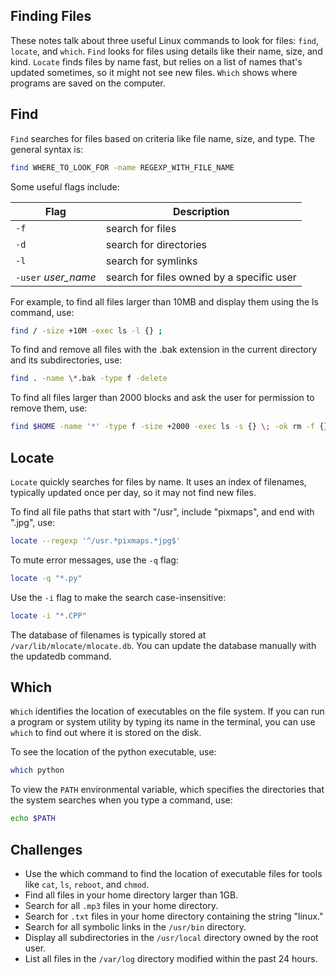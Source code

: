 ## Finding Files

These notes talk about three useful Linux commands to look for files: `find`, `locate`, and `which`. `Find` looks for files using details like their name, size, and kind. `Locate` finds files by name fast, but relies on a list of names that's updated sometimes, so it might not see new files. `Which` shows where programs are saved on the computer. 

## Find

`Find` searches for files based on criteria like file name, size, and type. The general syntax is:

```bash
find WHERE_TO_LOOK_FOR -name REGEXP_WITH_FILE_NAME
```

Some useful flags include:

| Flag | Description |
| --- | --- |
| `-f` | search for files |
| `-d` | search for directories |
| `-l` | search for symlinks |
| `-user` *user_name* | search for files owned by a specific user |

For example, to find all files larger than 10MB and display them using the ls command, use:

```bash
find / -size +10M -exec ls -l {} ;
```

To find and remove all files with the .bak extension in the current directory and its subdirectories, use:

```bash
find . -name \*.bak -type f -delete
```

To find all files larger than 2000 blocks and ask the user for permission to remove them, use:

```bash
find $HOME -name '*' -type f -size +2000 -exec ls -s {} \; -ok rm -f {} \;
```

## Locate

`Locate` quickly searches for files by name. It uses an index of filenames, typically updated once per day, so it may not find new files.

To find all file paths that start with "/usr", include "pixmaps", and end with ".jpg", use:

```bash
locate --regexp '^/usr.*pixmaps.*jpg$'
```

To mute error messages, use the `-q` flag:

```bash
locate -q "*.py"
```

Use the `-i` flag to make the search case-insensitive:

```bash
locate -i "*.CPP"
```

The database of filenames is typically stored at `/var/lib/mlocate/mlocate.db`. You can update the database manually with the updatedb command.

## Which

`Which` identifies the location of executables on the file system. If you can run a program or system utility by typing its name in the terminal, you can use `which` to find out where it is stored on the disk.

To see the location of the python executable, use:

```bash
which python
```

To view the `PATH` environmental variable, which specifies the directories that the system searches when you type a command, use:

```bash
echo $PATH
```

## Challenges

* Use the which command to find the location of executable files for tools like `cat`, `ls`, `reboot`, and `chmod`.
* Find all files in your home directory larger than 1GB.
* Search for all `.mp3` files in your home directory.
* Search for `.txt` files in your home directory containing the string "linux."
* Search for all symbolic links in the `/usr/bin` directory.
* Display all subdirectories in the `/usr/local` directory owned by the root user.
* List all files in the `/var/log` directory modified within the past 24 hours.
